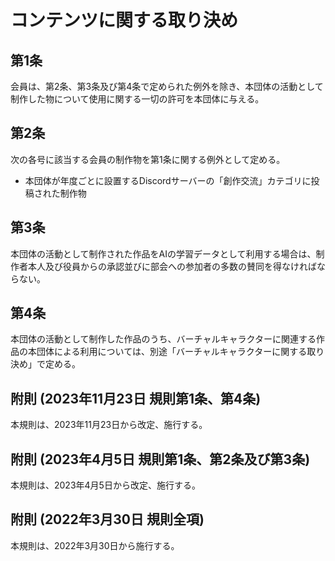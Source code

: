 # コンテンツに関する取り決め

## 第1条

会員は、第2条、第3条及び第4条で定められた例外を除き、本団体の活動として制作した物について使用に関する一切の許可を本団体に与える。

## 第2条

次の各号に該当する会員の制作物を第1条に関する例外として定める。

- 本団体が年度ごとに設置するDiscordサーバーの「創作交流」カテゴリに投稿された制作物

## 第3条

本団体の活動として制作された作品をAIの学習データとして利用する場合は、制作者本人及び役員からの承認並びに部会への参加者の多数の賛同を得なければならない。

## 第4条

本団体の活動として制作した作品のうち、バーチャルキャラクターに関連する作品の本団体による利用については、別途「バーチャルキャラクターに関する取り決め」で定める。

## 附則 (2023年11月23日 規則第1条、第4条)

本規則は、2023年11月23日から改定、施行する。

## 附則 (2023年4月5日 規則第1条、第2条及び第3条)

本規則は、2023年4月5日から改定、施行する。

## 附則 (2022年3月30日 規則全項)

本規則は、2022年3月30日から施行する。
